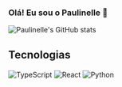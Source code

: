 ### Olá! Eu sou o Paulinelle 👋

![Paulinelle's GitHub stats](https://github-readme-stats.vercel.app/api?username=Paulinellejr&show_icons=true&theme=tokyonight)

## Tecnologias
<div>
  <img align="center" alt="TypeScript" src="https://img.shields.io/badge/TypeScript-007ACC?style=for-the-badge&logo=typescript&logoColor=white"/>
  <img align="center" alt="React" src="https://img.shields.io/badge/React-20232A?style=for-the-badge&logo=react&logoColor=61DAFB"/>
  <img align="center" alt="Python" src="https://img.shields.io/badge/Python-14354C?style=for-the-badge&logo=python&logoColor=yellow"/>
</div>

